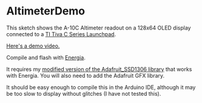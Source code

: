 AltimeterDemo
=============

This sketch shows the A-10C Altimeter readout on a 128x64 OLED display connected to a [TI Tiva C Series Launchpad](http://www.ti.com/ww/en/launchpad/launchpads-connected.html#tabs).

[Here's a demo video.](http://youtu.be/gp8maRS7XB0)

Compile and flash with [Energia](http://energia.nu).

It requires my [modified version of the Adafruit_SSD1306 library](https://github.com/jboecker/Adafruit_SSD1306_Energia) that works with Energia. You will also need to add the Adafruit GFX library.

It should be easy enough to compile this in the Arduino IDE, although it may be too slow to display without glitches (I have not tested this).

